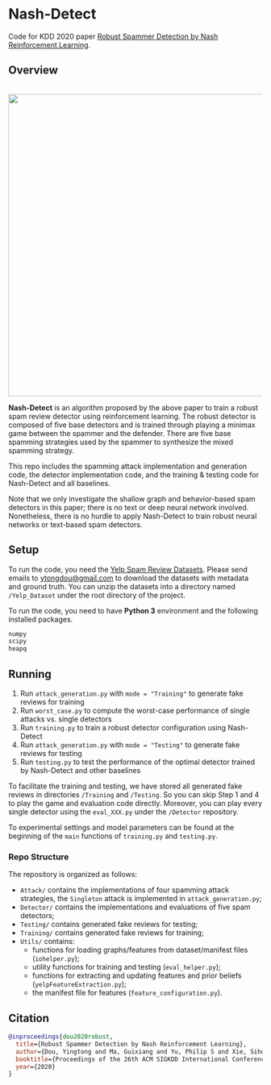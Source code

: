 # Nash-Detect

Code for KDD 2020 paper [Robust Spammer Detection by Nash Reinforcement Learning](http://arxiv.org/abs/2006.06069).

## Overview

<p align="center">
    <br>
    <a href="https://github.com/YingtongDou/Nash-Detect">
        <img src="https://github.com/YingtongDou/Nash-Detect/blob/master/overview.png" width="600"/>
    </a>
    <br>
<p>

**Nash-Detect** is an algorithm proposed by the above paper to train a robust spam review detector using reinforcement learning. The robust detector is composed of five base detectors and is trained through playing a minimax game between the spammer and the defender. There are five base spamming strategies used by the spammer to synthesize the mixed spamming strategy.

This repo includes the spamming attack implementation and generation code, the detector implementation code, and the training & testing code for Nash-Detect and all baselines. 

Note that we only investigate the shallow graph and behavior-based spam detectors in this paper; there is no text or deep neural network involved. Nonetheless, there is no hurdle to apply Nash-Detect to train robust neural networks or text-based spam detectors.

## Setup

To run the code, you need the [Yelp Spam Review Datasets](http://odds.cs.stonybrook.edu/yelpchi-dataset/). Please send emails to [ytongdou@gmail.com](mailto:ytongdou@gmail.com) to download the datasets with metadata and ground truth. You can unzip the datasets into a directory named `/Yelp_Dataset` under the root directory of the project.

To run the code, you need to have **Python 3** environment and the following installed packages.

```bash
numpy
scipy
heapq
```

## Running

1. Run `attack_generation.py` with `mode = "Training"` to generate fake reviews for training
2. Run `worst_case.py` to compute the worst-case performance of single attacks vs. single detectors
3. Run `training.py` to train a robust detector configuration using Nash-Detect
4. Run `attack_generation.py` with `mode = "Testing"` to generate fake reviews for testing
5. Run `testing.py` to test the performance of the optimal detector trained by Nash-Detect and other baselines

To facilitate the training and testing, we have stored all generated fake reviews in directories `/Training` and `/Testing`. So you can skip Step 1 and 4 to play the game and evaluation code directly. Moreover, you can play every single detector using the `eval_XXX.py` under the `/Detector` repository.

To experimental settings and model parameters can be found at the beginning of the `main` functions of `training.py` and `testing.py`.

### Repo Structure
The repository is organized as follows:
- `Attack/` contains the implementations of four spamming attack strategies, the `Singleton` attack is implemented in `attack_generation.py`;
- `Detector/` contains the implementations and evaluations of five spam detectors;
- `Testing/` contains generated fake reviews for testing;
- `Training/` contains generated fake reviews for training;
- `Utils/` contains:
    * functions for loading graphs/features from dataset/manifest files  (`iohelper.py`);
    * utility functions for training and testing (`eval_helper.py`);
    * functions for extracting and updating features and prior beliefs (`yelpFeatureExtraction.py`);
    * the manifest file for features (`feature_configuration.py`).

## Citation
```bibtex
@inproceedings{dou2020robust,
  title={Robust Spammer Detection by Nash Reinforcement Learning},
  author={Dou, Yingtong and Ma, Guixiang and Yu, Philip S and Xie, Sihong},
  booktitle={Proceedings of the 26th ACM SIGKDD International Conference on Knowledge Discovery \& Data Mining},
  year={2020}
}
```
